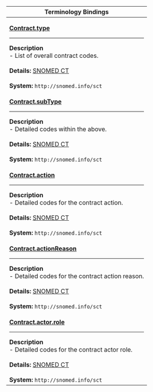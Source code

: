 |Terminology Bindings|
|---|
|<p>**[Contract.type](http://hl7.org/fhir/DSTU2/contract-definitions.html#Contract.type)**<hr>**Description**<br>- List of overall contract codes.<br><br>**Details:** [SNOMED CT](http://hl7.org/fhir/dstu2/snomedct.html)<br><br>**System:** `http://snomed.info/sct`|
|<p>**[Contract.subType](http://hl7.org/fhir/DSTU2/contract-definitions.html#Contract.subType)**<hr>**Description**<br>- Detailed codes within the above.<br><br>**Details:** [SNOMED CT](http://hl7.org/fhir/dstu2/snomedct.html)<br><br>**System:** `http://snomed.info/sct`|
|<p>**[Contract.action](http://hl7.org/fhir/DSTU2/contract-definitions.html#Contract.action)**<hr>**Description**<br>- Detailed codes for the contract action.<br><br>**Details:** [SNOMED CT](http://hl7.org/fhir/dstu2/snomedct.html)<br><br>**System:** `http://snomed.info/sct`|
|<p>**[Contract.actionReason](http://hl7.org/fhir/DSTU2/contract-definitions.html#Contract.actionReason)**<hr>**Description**<br>- Detailed codes for the contract action reason.<br><br>**Details:** [SNOMED CT](http://hl7.org/fhir/dstu2/snomedct.html)<br><br>**System:** `http://snomed.info/sct`|
|<p>**[Contract.actor.role](http://hl7.org/fhir/DSTU2/contract-definitions.html#Contract.actor.role)**<hr>**Description**<br>- Detailed codes for the contract actor role.<br><br>**Details:** [SNOMED CT](http://hl7.org/fhir/dstu2/snomedct.html)<br><br>**System:** `http://snomed.info/sct`|